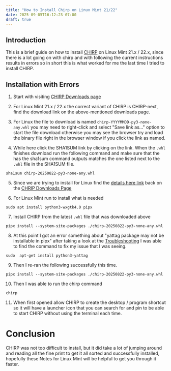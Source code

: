 ```yaml
---
title: "How to Install Chirp on Linux Mint 21/22"
date: 2025-09-05T16:12:23-07:00
draft: true
---
```


## Introduction 
This is a brief guide on how to install [CHIRP](https://chirpmyradio.com/projects/chirp/wiki/Home) on Linux Mint 21.x / 22.x, since there is a lot going on with chirp and with following the current instructions results in errors so in short this is what worked for me the last time I tried to install CHIRP.

## Installation with Errors

1. Start with visiting [CHIRP Downloads page](https://chirpmyradio.com/projects/chirp/wiki/Download)
2. For Linux Mint 21.x / 22.x the correct variant of CHIRP is CHIRP-next, find the download link on the above-mentioned downloads page. 
3. For Linux the file to download is named `chirp-YYYYMMDD-py3-none-any.whl` you may need to right-click and select "Save link as..." option to start the file download otherwise you may see the browser try and load the binary file right in the browser window if you click the link as named.

4. While here click the SHA1SUM link by clicking on the link.  When the `.whl` finishes download run the following command and make sure that the has the sha1sum command outputs matches the one listed next to the `.whl` file in the SHA1SUM file.

```
sha1sum chirp-20250822-py3-none-any.whl
```

5. Since we are trying to install for Linux find the [details here link](https://chirpmyradio.com/projects/chirp/wiki/ChirpOnLinux) back on the [CHRIP Downloads Page](https://chirpmyradio.com/projects/chirp/wiki/Download#)

6. For Linux Mint run to install what is needed
```
sudo apt install python3-wxgtk4.0 pipx
```

7. Install CHIRP from the latest `.whl` file that was downloaded above 

```
pipx install --system-site-packages ./chirp-20250822-py3-none-any.whl
```

8. At this point I got an error something about "yattag package may not be installable in pipx" after taking a look at the [Troubleshooting](https://chirpmyradio.com/projects/chirp/wiki/ChirpOnLinux#Troubleshooting) I was able to find the command to fix my issue that I was seeing. 

```
sudo  apt-get install python3-yattag
```
9. Then I re-ran the following successfully this time.

```
pipx install --system-site-packages ./chirp-20250822-py3-none-any.whl
```

10. Then I was able to run the chirp command 

```chirp```

11. When first opened allow CHIRP to create the desktop / program shortcut so it will have a launcher icon that you can search for and pin to be able to start CHIRP without using the terminal each time.


# Conclusion 

CHIRP was not too difficult to install, but it did take a lot of jumping around and reading all the fine print to get it all sorted and successfully installed, hopefully these Notes for Linux Mint will be helpful to get you through it faster.
